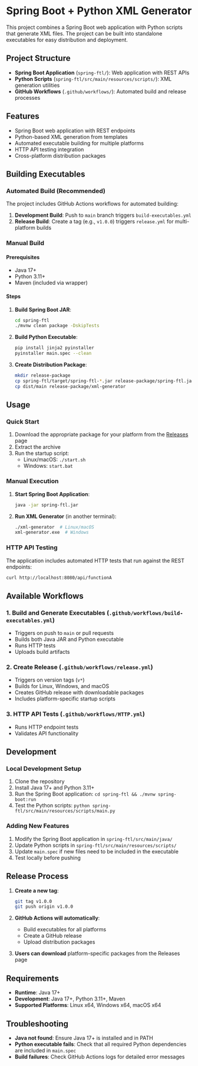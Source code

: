 # Spring Boot + Python XML Generator

This project combines a Spring Boot web application with Python scripts that generate XML files. The project can be built into standalone executables for easy distribution and deployment.

## Project Structure

- **Spring Boot Application** (`spring-ftl/`): Web application with REST APIs
- **Python Scripts** (`spring-ftl/src/main/resources/scripts/`): XML generation utilities
- **GitHub Workflows** (`.github/workflows/`): Automated build and release processes

## Features

- Spring Boot web application with REST endpoints
- Python-based XML generation from templates
- Automated executable building for multiple platforms
- HTTP API testing integration
- Cross-platform distribution packages

## Building Executables

### Automated Build (Recommended)

The project includes GitHub Actions workflows for automated building:

1. **Development Build**: Push to `main` branch triggers `build-executables.yml`
2. **Release Build**: Create a tag (e.g., `v1.0.0`) triggers `release.yml` for multi-platform builds

### Manual Build

#### Prerequisites
- Java 17+
- Python 3.11+
- Maven (included via wrapper)

#### Steps

1. **Build Spring Boot JAR**:
   ```bash
   cd spring-ftl
   ./mvnw clean package -DskipTests
   ```

2. **Build Python Executable**:
   ```bash
   pip install jinja2 pyinstaller
   pyinstaller main.spec --clean
   ```

3. **Create Distribution Package**:
   ```bash
   mkdir release-package
   cp spring-ftl/target/spring-ftl-*.jar release-package/spring-ftl.jar
   cp dist/main release-package/xml-generator
   ```

## Usage

### Quick Start
1. Download the appropriate package for your platform from the [Releases](../../releases) page
2. Extract the archive
3. Run the startup script:
   - Linux/macOS: `./start.sh`
   - Windows: `start.bat`

### Manual Execution
1. **Start Spring Boot Application**:
   ```bash
   java -jar spring-ftl.jar
   ```

2. **Run XML Generator** (in another terminal):
   ```bash
   ./xml-generator  # Linux/macOS
   xml-generator.exe  # Windows
   ```

### HTTP API Testing
The application includes automated HTTP tests that run against the REST endpoints:
```bash
curl http://localhost:8080/api/functionA
```

## Available Workflows

### 1. Build and Generate Executables (`.github/workflows/build-executables.yml`)
- Triggers on push to `main` or pull requests
- Builds both Java JAR and Python executable
- Runs HTTP tests
- Uploads build artifacts

### 2. Create Release (`.github/workflows/release.yml`)
- Triggers on version tags (`v*`)
- Builds for Linux, Windows, and macOS
- Creates GitHub release with downloadable packages
- Includes platform-specific startup scripts

### 3. HTTP API Tests (`.github/workflows/HTTP.yml`)
- Runs HTTP endpoint tests
- Validates API functionality

## Development

### Local Development Setup
1. Clone the repository
2. Install Java 17+ and Python 3.11+
3. Run the Spring Boot application: `cd spring-ftl && ./mvnw spring-boot:run`
4. Test the Python scripts: `python spring-ftl/src/main/resources/scripts/main.py`

### Adding New Features
1. Modify the Spring Boot application in `spring-ftl/src/main/java/`
2. Update Python scripts in `spring-ftl/src/main/resources/scripts/`
3. Update `main.spec` if new files need to be included in the executable
4. Test locally before pushing

## Release Process

1. **Create a new tag**:
   ```bash
   git tag v1.0.0
   git push origin v1.0.0
   ```

2. **GitHub Actions will automatically**:
   - Build executables for all platforms
   - Create a GitHub release
   - Upload distribution packages

3. **Users can download** platform-specific packages from the Releases page

## Requirements

- **Runtime**: Java 17+
- **Development**: Java 17+, Python 3.11+, Maven
- **Supported Platforms**: Linux x64, Windows x64, macOS x64

## Troubleshooting

- **Java not found**: Ensure Java 17+ is installed and in PATH
- **Python executable fails**: Check that all required Python dependencies are included in `main.spec`
- **Build failures**: Check GitHub Actions logs for detailed error messages
